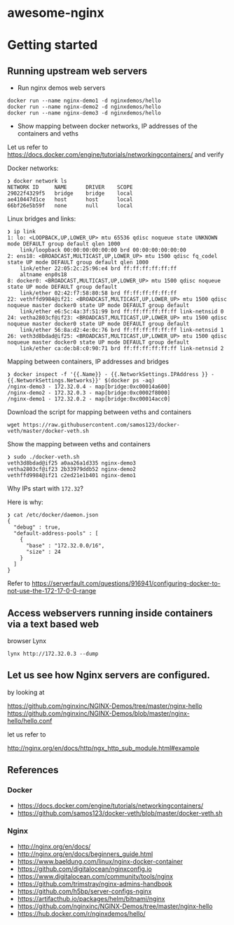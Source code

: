 # awesome-nginx

# Getting started
## Running upstream web servers
- Run nginx demos web servers
```
docker run --name nginx-demo1 -d nginxdemos/hello
docker run --name nginx-demo2 -d nginxdemos/hello
docker run --name nginx-demo3 -d nginxdemos/hello
```
- Show mapping between docker networks, IP addresses of the containers
  and veths

Let us refer to
https://docs.docker.com/engine/tutorials/networkingcontainers/ and
verify

Docker networks:
```
❯ docker network ls
NETWORK ID     NAME      DRIVER    SCOPE
29022f4329f5   bridge    bridge    local
ae410447d1ce   host      host      local
66bf26e5b59f   none      null      local
```
Linux bridges and links:
```
❯ ip link
1: lo: <LOOPBACK,UP,LOWER_UP> mtu 65536 qdisc noqueue state UNKNOWN mode DEFAULT group default qlen 1000
    link/loopback 00:00:00:00:00:00 brd 00:00:00:00:00:00
2: ens18: <BROADCAST,MULTICAST,UP,LOWER_UP> mtu 1500 qdisc fq_codel state UP mode DEFAULT group default qlen 1000
    link/ether 22:05:2c:25:96:e4 brd ff:ff:ff:ff:ff:ff
    altname enp0s18
8: docker0: <BROADCAST,MULTICAST,UP,LOWER_UP> mtu 1500 qdisc noqueue state UP mode DEFAULT group default 
    link/ether 02:42:f7:58:80:58 brd ff:ff:ff:ff:ff:ff
22: vethffd9984@if21: <BROADCAST,MULTICAST,UP,LOWER_UP> mtu 1500 qdisc noqueue master docker0 state UP mode DEFAULT group default 
    link/ether e6:5c:4a:3f:51:99 brd ff:ff:ff:ff:ff:ff link-netnsid 0
24: vetha2803cf@if23: <BROADCAST,MULTICAST,UP,LOWER_UP> mtu 1500 qdisc noqueue master docker0 state UP mode DEFAULT group default 
    link/ether 56:8a:d2:4e:0c:76 brd ff:ff:ff:ff:ff:ff link-netnsid 1
26: veth3d8bdad@if25: <BROADCAST,MULTICAST,UP,LOWER_UP> mtu 1500 qdisc noqueue master docker0 state UP mode DEFAULT group default 
    link/ether ca:de:b8:c0:90:71 brd ff:ff:ff:ff:ff:ff link-netnsid 2
```
Mapping between containers, IP addresses and bridges
```
❯ docker inspect -f '{{.Name}} - {{.NetworkSettings.IPAddress }} - {{.NetworkSettings.Networks}}' $(docker ps -aq)
/nginx-demo3 - 172.32.0.4 - map[bridge:0xc00014a600]
/nginx-demo2 - 172.32.0.3 - map[bridge:0xc0002f8000]
/nginx-demo1 - 172.32.0.2 - map[bridge:0xc00014acc0]
```

Download the script for mapping between veths and containers
```
wget https://raw.githubusercontent.com/samos123/docker-veth/master/docker-veth.sh
```
Show the mapping between veths and containers

```
❯ sudo ./docker-veth.sh
veth3d8bdad@if25 a0aa26a1d335 nginx-demo3
vetha2803cf@if23 2b33979ddb52 nginx-demo2
vethffd9984@if21 c2ed21e1b401 nginx-demo1
```
Why IPs start with `172.32`?

Here is why:
```
❯ cat /etc/docker/daemon.json
{
  "debug" : true,
  "default-address-pools" : [
    {
      "base" : "172.32.0.0/16",
      "size" : 24
    }
  ]
}

```
Refer to https://serverfault.com/questions/916941/configuring-docker-to-not-use-the-172-17-0-0-range



## Access webservers running inside containers via a text based web
browser Lynx

```
lynx http://172.32.0.3 --dump
```

## Let us see how Nginx servers are configured.
by looking at

https://github.com/nginxinc/NGINX-Demos/tree/master/nginx-hello
https://github.com/nginxinc/NGINX-Demos/blob/master/nginx-hello/hello.conf

let us refer to 


http://nginx.org/en/docs/http/ngx_http_sub_module.html#example

## References
### Docker
- https://docs.docker.com/engine/tutorials/networkingcontainers/
- https://github.com/samos123/docker-veth/blob/master/docker-veth.sh

### Nginx

- http://nginx.org/en/docs/
- http://nginx.org/en/docs/beginners_guide.html
- https://www.baeldung.com/linux/nginx-docker-container
- https://github.com/digitalocean/nginxconfig.io
- https://www.digitalocean.com/community/tools/nginx
- https://github.com/trimstray/nginx-admins-handbook
- https://github.com/h5bp/server-configs-nginx
- https://artifacthub.io/packages/helm/bitnami/nginx
- https://github.com/nginxinc/NGINX-Demos/tree/master/nginx-hello
- https://hub.docker.com/r/nginxdemos/hello/
